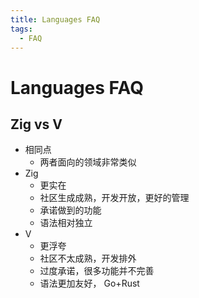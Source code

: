 ```yaml
---
title: Languages FAQ
tags:
  - FAQ
---
```


# Languages FAQ

## Zig vs V

- 相同点
  - 两者面向的领域非常类似
- Zig
  - 更实在
  - 社区生成成熟，开发开放，更好的管理
  - 承诺做到的功能
  - 语法相对独立
- V
  - 更浮夸
  - 社区不太成熟，开发排外
  - 过度承诺，很多功能并不完善
  - 语法更加友好， Go+Rust
